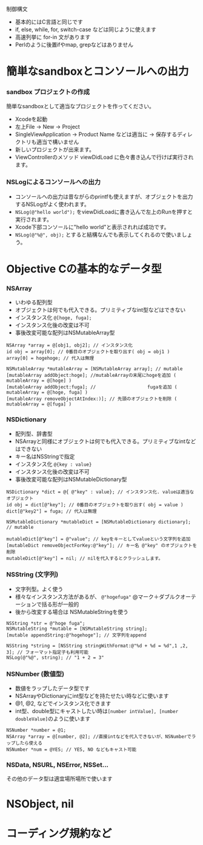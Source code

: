 制御構文
- 基本的にはC言語と同じです
- if, else, while, for, switch-case などは同じように使えます
- 高速列挙に for-in 文があります
- Perlのように後置ifやmap, grepなどはありません

# 簡単なsandboxとコンソールへの出力
### sandbox プロジェクトの作成
簡単なsandboxとして適当なプロジェクトを作ってください。
- Xcodeを起動
- 左上File → New → Project
- SingleViewApplication → Product Name などは適当に → 保存するディレクトリも適当で構いません
- 新しいプロジェクトが出来ます。
- ViewControllerのメソッド viewDidLoad に色々書き込んで行けば実行されます。

### NSLogによるコンソールへの出力
- コンソールへの出力は昔ながらのprintfも使えますが、オブジェクトを出力するNSLogがよく使われます。
- ``NSLog(@"hello world");`` をviewDidLoadに書き込んで左上のRunを押すと実行されます。
- Xcode下部コンソールに"hello world"と表示されれば成功です。
- `NSLog(@"%@", obj);` とすると結構なんでも表示してくれるので使いましょう。

# Objective Cの基本的なデータ型

### NSArray
  - いわゆる配列型
  - オブジェクトは何でも代入できる。プリミティブなint型などはできない
  - インスタンス化 `` @[hoge, fuga]; ``
  - インスタンス化後の改変は不可
  - 事後改変可能な配列はNSMutableArray型
```
NSArray *array = @[obj1, obj2]; // インスタンス化
id obj = array[0]; // 0番目のオブジェクトを取り出す( obj = obj1 )
array[0] = hogehoge; // 代入は無理

NSMutableArray *mutableArray = [NSMutableArray array]; // mutable
[mutableArray addObject:hoge]; //mutableArrayの末尾にhogeを追加 ( mutableArray = @[hoge] )
[mutableArray addObject:fuga]; //                   fugaを追加 ( mutableArray = @[hoge, fuga] )
[mutableArray removeObjectAtIndex:)]; // 先頭のオブジェクトを削除 ( mutableArray = @[fuga] )
```

###  NSDictionary
  - 配列型、辞書型
  - NSArrayと同様にオブジェクトは何でも代入できる。プリミティブなintなどはできない
  - キー名はNSStringで指定
  - インスタンス化 `` @{key : value} ``
  - インスタンス化後の改変は不可
  - 事後改変可能な配列はNSMutableDictionary型
```
NSDictionary *dict = @{ @"key" : value}; // インスタンス化. valueは適当なオブジェクト
id obj = dict[@"key"]; // 0番目のオブジェクトを取り出す( obj = value )
dict[@"key2"] = fuga; // 代入は無理

NSMutableDictionary *mutableDict = [NSMutableDictionary dictionary]; // mutable

mutableDict[@"key"] = @"value"; // keyをキーとしてvalueという文字列を追加
[mutableDict removeObjectForKey:@"key"]; // キー名 @"key" のオブジェクトを削除
mutableDict[@"key"] = nil; // nilを代入するとクラッシュします。

```

###  NSString (文字列)
- 文字列型。よく使う
- 様々なインスタンス方法があるが、 ``@"hogefuga"`` @マーク＋ダブルクオーテーションで括る形が一般的
- 後から改変する場合は NSMutableStringを使う
```
NSString *str = @"hoge fuga";
NSMutableString *mutable = [NSMutableString string];
[mutable appendString:@"hogehoge"]; // 文字列をappend

NSString *string = [NSString stringWithFormat:@"%d + %d = %d",1 ,2, 3]; // フォーマット指定子も利用可能
NSLog(@"%@", string); // "1 + 2 = 3"

```

###  NSNumber (数値型)
- 数値をラップしたデータ型です
- NSArrayやDictionaryにint型などを持たせたい時などに使います
- @1, @2, などでインスタンス化できます
- int型、double型にキャストしたい時は`[number intValue], [number doubleValue]`のように使います
```
NSNumber *number = @1;
NSArray *array = @[number, @2]; //直接intなどを代入できないが、NSNumberでラップしたら使える
NSNumber *num = @YES; // YES, NO などもキャスト可能

```

###  NSData, NSURL, NSError, NSSet...
その他のデータ型は適宜場所場所で使います


# NSObject, nil


# コーディング規約など